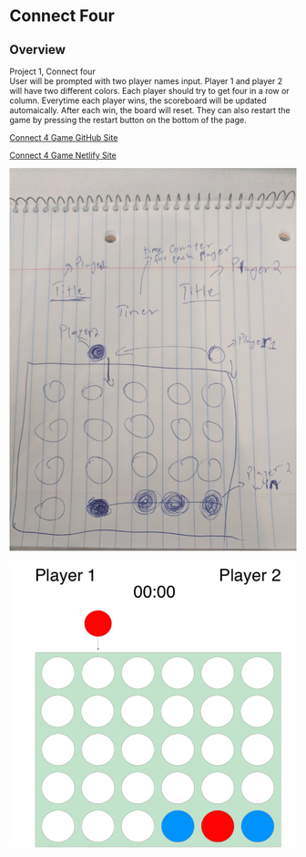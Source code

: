 # Connect Four

## Overview

Project 1, Connect four </br>
User will be prompted with two player names input. Player 1 and player 2 will have two different colors.  Each player should try to get four in a row or column. Everytime each player wins, the scoreboard will be updated automaically. After each win, the board will reset.  They can also restart the game by pressing the restart button on the bottom of the page.

[Connect 4 Game GitHub Site](https://git.generalassemb.ly/vithusan/P1-connect4/settings)

[Connect 4 Game  Netlify Site](https://sharp-hugle-afd342.netlify.com/)



![wireframe](/P1-wireframe.jpg)

![wireframe2](/wireframe.png)

